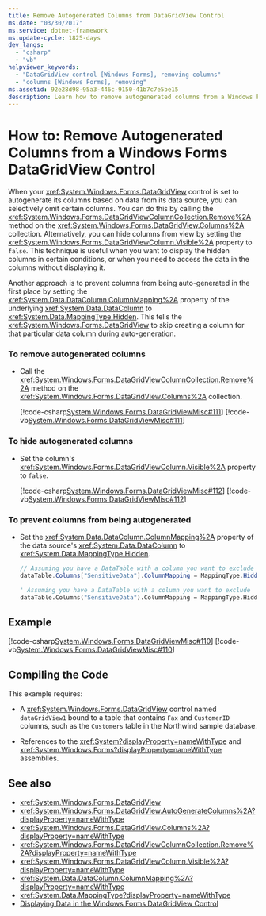 ```yaml
---
title: Remove Autogenerated Columns from DataGridView Control
ms.date: "03/30/2017"
ms.service: dotnet-framework
ms.update-cycle: 1825-days
dev_langs:
  - "csharp"
  - "vb"
helpviewer_keywords:
  - "DataGridView control [Windows Forms], removing columns"
  - "columns [Windows Forms], removing"
ms.assetid: 92e28d98-95a3-446c-9150-41b7c7e5be15
description: Learn how to remove autogenerated columns from a Windows Forms DataGridView control by calling the Remove method on the Columns collection.
---
```

# How to: Remove Autogenerated Columns from a Windows Forms DataGridView Control

When your <xref:System.Windows.Forms.DataGridView> control is set to autogenerate its columns based on data from its data source, you can selectively omit certain columns. You can do this by calling the <xref:System.Windows.Forms.DataGridViewColumnCollection.Remove%2A> method on the <xref:System.Windows.Forms.DataGridView.Columns%2A> collection. Alternatively, you can hide columns from view by setting the <xref:System.Windows.Forms.DataGridViewColumn.Visible%2A> property to `false`. This technique is useful when you want to display the hidden columns in certain conditions, or when you need to access the data in the columns without displaying it.

Another approach is to prevent columns from being auto-generated in the first place by setting the <xref:System.Data.DataColumn.ColumnMapping%2A> property of the underlying <xref:System.Data.DataColumn> to <xref:System.Data.MappingType.Hidden>. This tells the <xref:System.Windows.Forms.DataGridView> to skip creating a column for that particular data column during auto-generation.

### To remove autogenerated columns

- Call the <xref:System.Windows.Forms.DataGridViewColumnCollection.Remove%2A> method on the <xref:System.Windows.Forms.DataGridView.Columns%2A> collection.

     [!code-csharp[System.Windows.Forms.DataGridViewMisc#111](~/samples/snippets/csharp/VS_Snippets_Winforms/System.Windows.Forms.DataGridViewMisc/CS/datagridviewmisc.cs#111)]
     [!code-vb[System.Windows.Forms.DataGridViewMisc#111](~/samples/snippets/visualbasic/VS_Snippets_Winforms/System.Windows.Forms.DataGridViewMisc/VB/datagridviewmisc.vb#111)]

### To hide autogenerated columns

- Set the column's <xref:System.Windows.Forms.DataGridViewColumn.Visible%2A> property to `false`.

     [!code-csharp[System.Windows.Forms.DataGridViewMisc#112](~/samples/snippets/csharp/VS_Snippets_Winforms/System.Windows.Forms.DataGridViewMisc/CS/datagridviewmisc.cs#112)]
     [!code-vb[System.Windows.Forms.DataGridViewMisc#112](~/samples/snippets/visualbasic/VS_Snippets_Winforms/System.Windows.Forms.DataGridViewMisc/VB/datagridviewmisc.vb#112)]

### To prevent columns from being autogenerated

- Set the <xref:System.Data.DataColumn.ColumnMapping%2A> property of the data source's <xref:System.Data.DataColumn> to <xref:System.Data.MappingType.Hidden>.

  ```csharp
  // Assuming you have a DataTable with a column you want to exclude
  dataTable.Columns["SensitiveData"].ColumnMapping = MappingType.Hidden;
  ```

  ```vb
  ' Assuming you have a DataTable with a column you want to exclude
  dataTable.Columns("SensitiveData").ColumnMapping = MappingType.Hidden
  ```

## Example

[!code-csharp[System.Windows.Forms.DataGridViewMisc#110](~/samples/snippets/csharp/VS_Snippets_Winforms/System.Windows.Forms.DataGridViewMisc/CS/datagridviewmisc.cs#110)]
[!code-vb[System.Windows.Forms.DataGridViewMisc#110](~/samples/snippets/visualbasic/VS_Snippets_Winforms/System.Windows.Forms.DataGridViewMisc/VB/datagridviewmisc.vb#110)]

## Compiling the Code

This example requires:

- A <xref:System.Windows.Forms.DataGridView> control named `dataGridView1` bound to a table that contains `Fax` and `CustomerID` columns, such as the `Customers` table in the Northwind sample database.

- References to the <xref:System?displayProperty=nameWithType> and <xref:System.Windows.Forms?displayProperty=nameWithType> assemblies.

## See also

- <xref:System.Windows.Forms.DataGridView>
- <xref:System.Windows.Forms.DataGridView.AutoGenerateColumns%2A?displayProperty=nameWithType>
- <xref:System.Windows.Forms.DataGridView.Columns%2A?displayProperty=nameWithType>
- <xref:System.Windows.Forms.DataGridViewColumnCollection.Remove%2A?displayProperty=nameWithType>
- <xref:System.Windows.Forms.DataGridViewColumn.Visible%2A?displayProperty=nameWithType>
- <xref:System.Data.DataColumn.ColumnMapping%2A?displayProperty=nameWithType>
- <xref:System.Data.MappingType?displayProperty=nameWithType>
- [Displaying Data in the Windows Forms DataGridView Control](displaying-data-in-the-windows-forms-datagridview-control.md)
